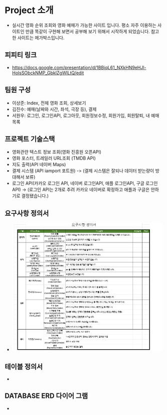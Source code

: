 # Project 소개
- 실시간 영화 순위 조회와 영화 예매가 가능한 사이트 입니다.
평소 자주 이용하는 사이트인 만큼  똑같이 구현해 보면서 공부해 보기 위해서 시작하게 되었습니다. 참고한 사이트는 메가박스입니다.
## 피피티 링크
- https://docs.google.com/presentation/d/1BBiqL61_NXkHN9eHJl-HolsSObckNMP_GbklZgWILtQ/edit

## 팀원 구성
- 이상준: Index, 전체 영화 조회, 상세보기
- 김진수: 예매(날짜와 시간, 좌석, 극장 등), 결제
- 서원우: 로그인, 로그인API, 로그아웃, 회원정보수정, 회원가입, 회원탈퇴, 내 예매목록

## 프로젝트 기술스택
- 영화관랸 텍스트 정보 조회(영화 진흥원 오픈API)
- 영화 포스터, 트레일러 URL조회 (TMDB API)
- 지도 출력(API 네이버 Maps)
- 결제 시스템 (API iamport 포트원) -> (결제 시스템은 잘되나 데이터 받는량이 방대해서 보류)
- 로그인 API(카카오 로그인 API, 네이버 로그인API, 애플 로그인API, 구글 로그인API) -> (로그인 API는 2개로 추려 카카오 네이버로 확정하고 애플과 구글은 안하기로 결정됐습니다.)
## 요구사항 정의서
- ![MovieProject/요구사항 정의서.png](https://github.com/SJL0616/MovieProject/blob/aba94961e065cc9b413c56c28568a6393e0c4232/%EC%9A%94%EA%B5%AC%EC%82%AC%ED%95%AD%20%EC%A0%95%EC%9D%98%EC%84%9C.png)
## 테이블 정의서
-
## DATABASE ERD 다이어 그램
-

